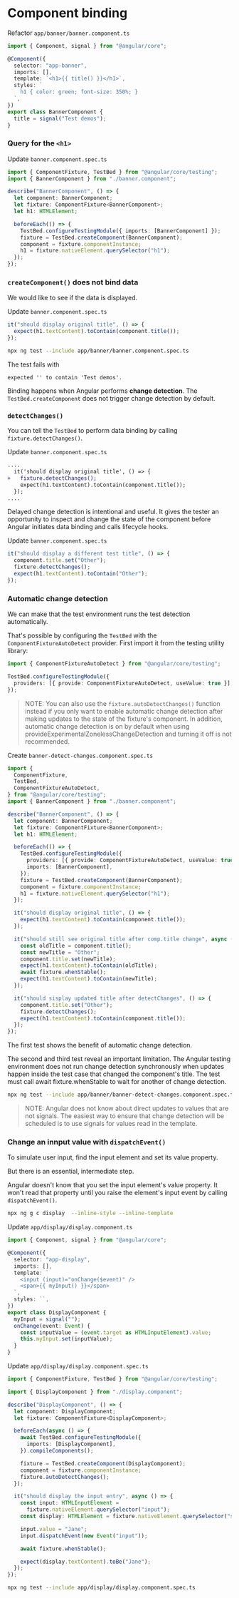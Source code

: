# Component binding

Refactor `app/banner/banner.component.ts`

```ts
import { Component, signal } from "@angular/core";

@Component({
  selector: "app-banner",
  imports: [],
  template: `<h1>{{ title() }}</h1>`,
  styles: `
    h1 { color: green; font-size: 350%; }
  `,
})
export class BannerComponent {
  title = signal("Test demos");
}
```

### Query for the `<h1>`

Update `banner.component.spec.ts`

```ts
import { ComponentFixture, TestBed } from "@angular/core/testing";
import { BannerComponent } from "./banner.component";

describe("BannerComponent", () => {
  let component: BannerComponent;
  let fixture: ComponentFixture<BannerComponent>;
  let h1: HTMLElement;

  beforeEach(() => {
    TestBed.configureTestingModule({ imports: [BannerComponent] });
    fixture = TestBed.createComponent(BannerComponent);
    component = fixture.componentInstance;
    h1 = fixture.nativeElement.querySelector("h1");
  });
});
```

### `createComponent()` does not bind data

We would like to see if the data is displayed.

Update `banner.component.spec.ts`

```ts
it("should display original title", () => {
  expect(h1.textContent).toContain(component.title());
});
```

```bash
npx ng test --include app/banner/banner.component.spec.ts
```

The test fails with

```
expected '' to contain 'Test demos'.
```

Binding happens when Angular performs **change detection**. The `TestBed.createComponent` does not trigger change detection by default.

### `detectChanges()`

You can tell the `TestBed` to perform data binding by calling `fixture.detectChanges()`.

Update `banner.component.spec.ts`

```diff
....
  it('should display original title', () => {
+   fixture.detectChanges();
    expect(h1.textContent).toContain(component.title());
  });
....
```

Delayed change detection is intentional and useful. It gives the tester an opportunity to inspect and change the state of the component before Angular initiates data binding and calls lifecycle hooks.

Update `banner.component.spec.ts`

```ts
it("should display a different test title", () => {
  component.title.set("Other");
  fixture.detectChanges();
  expect(h1.textContent).toContain("Other");
});
```

### Automatic change detection

We can make that the test environment runs the test detection automatically.

That's possible by configuring the `TestBed` with the `ComponentFixtureAutoDetect` provider. First import it from the testing utility library:

```ts
import { ComponentFixtureAutoDetect } from "@angular/core/testing";
```

```ts
TestBed.configureTestingModule({
  providers: [{ provide: ComponentFixtureAutoDetect, useValue: true }],
});
```

> NOTE: You can also use the `fixture.autoDetectChanges()` function instead if you only want to enable automatic change detection after making updates to the state of the fixture's component. In addition, automatic change detection is on by default when using provideExperimentalZonelessChangeDetection and turning it off is not recommended.

Create `banner-detect-changes.component.spec.ts`

```ts
import {
  ComponentFixture,
  TestBed,
  ComponentFixtureAutoDetect,
} from "@angular/core/testing";
import { BannerComponent } from "./banner.component";

describe("BannerComponent", () => {
  let component: BannerComponent;
  let fixture: ComponentFixture<BannerComponent>;
  let h1: HTMLElement;

  beforeEach(() => {
    TestBed.configureTestingModule({
      providers: [{ provide: ComponentFixtureAutoDetect, useValue: true }],
      imports: [BannerComponent],
    });
    fixture = TestBed.createComponent(BannerComponent);
    component = fixture.componentInstance;
    h1 = fixture.nativeElement.querySelector("h1");
  });

  it("should display original title", () => {
    expect(h1.textContent).toContain(component.title());
  });

  it("should still see original title after comp.title change", async () => {
    const oldTitle = component.title();
    const newTitle = "Other";
    component.title.set(newTitle);
    expect(h1.textContent).toContain(oldTitle);
    await fixture.whenStable();
    expect(h1.textContent).toContain(newTitle);
  });

  it("should sisplay updated title after detectChanges", () => {
    component.title.set("Other");
    fixture.detectChanges();
    expect(h1.textContent).toContain(component.title());
  });
});
```

The first test shows the benefit of automatic change detection.

The second and third test reveal an important limitation. The Angular testing environment does not run change detection synchronously when updates happen inside the test case that changed the component's title. The test must call await fixture.whenStable to wait for another of change detection.

```bash
npx ng test --include app/banner/banner-detect-changes.component.spec.ts
```

> NOTE: Angular does not know about direct updates to values that are not signals. The easiest way to ensure that change detection will be scheduled is to use signals for values read in the template.

### Change an innput value with `dispatchEvent()`

To simulate user input, find the input element and set its value property.

But there is an essential, intermediate step.

Angular doesn't know that you set the input element's value property. It won't read that property until you raise the element's input event by calling `dispatchEvent()`.

```bash
npx ng g c display  --inline-style --inline-template
```

Update `app/display/display.component.ts`

```ts
import { Component, signal } from "@angular/core";

@Component({
  selector: "app-display",
  imports: [],
  template: `
    <input (input)="onChange($event)" />
    <span>{{ myInput() }}</span>
  `,
  styles: ``,
})
export class DisplayComponent {
  myInput = signal("");
  onChange(event: Event) {
    const inputValue = (event.target as HTMLInputElement).value;
    this.myInput.set(inputValue);
  }
}
```

Update `app/display/display.component.spec.ts`

```ts
import { ComponentFixture, TestBed } from "@angular/core/testing";

import { DisplayComponent } from "./display.component";

describe("DisplayComponent", () => {
  let component: DisplayComponent;
  let fixture: ComponentFixture<DisplayComponent>;

  beforeEach(async () => {
    await TestBed.configureTestingModule({
      imports: [DisplayComponent],
    }).compileComponents();

    fixture = TestBed.createComponent(DisplayComponent);
    component = fixture.componentInstance;
    fixture.autoDetectChanges();
  });

  it("should display the input entry", async () => {
    const input: HTMLInputElement =
      fixture.nativeElement.querySelector("input");
    const display: HTMLElement = fixture.nativeElement.querySelector("span");

    input.value = "Jane";
    input.dispatchEvent(new Event("input"));

    await fixture.whenStable();

    expect(display.textContent).toBe("Jane");
  });
});
```

```bash
npx ng test --include app/display/display.component.spec.ts
```